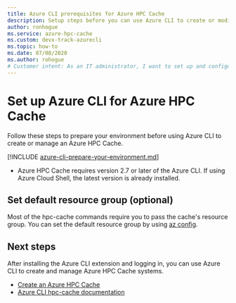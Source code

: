 ```yaml
---
title: Azure CLI prerequisites for Azure HPC Cache
description: Setup steps before you can use Azure CLI to create or modify an Azure HPC Cache
author: ronhogue
ms.service: azure-hpc-cache
ms.custom: devx-track-azurecli
ms.topic: how-to
ms.date: 07/08/2020
ms.author: rohogue
# Customer intent: As an IT administrator, I want to set up and configure Azure CLI for Azure HPC Cache, so that I can effectively create and manage HPC Cache resources in my environment.
---
```


# Set up Azure CLI for Azure HPC Cache

Follow these steps to prepare your environment before using Azure CLI to create or manage an Azure HPC Cache.

[!INCLUDE [azure-cli-prepare-your-environment.md](~/reusable-content/azure-cli/azure-cli-prepare-your-environment.md)]

 - Azure HPC Cache requires version 2.7 or later of the Azure CLI. If using Azure Cloud Shell, the latest version is already installed.

## Set default resource group (optional)

Most of the hpc-cache commands require you to pass the cache's resource group. You can set the default resource group by using [az config](/cli/azure/reference-index#az-config).

## Next steps

After installing the Azure CLI extension and logging in, you can use Azure CLI to create and manage Azure HPC Cache systems.

* [Create an Azure HPC Cache](hpc-cache-create.md)
* [Azure CLI hpc-cache documentation](/cli/azure/hpc-cache)

